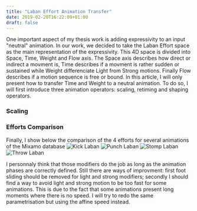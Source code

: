 ```yaml
---
title: "Laban Effort Animation Transfer"
date: 2019-02-20T16:22:09+01:00
draft: false
---
```


One important aspect of my thesis work is adding expressivity to an input "neutral" animation. In our work, we decided to take the Laban Effort space as the main representation of the expressivity.
This 4D space is divided into Space, Time, Weight and Flow axis. The Space axis describes how direct or indirect a movment is, Time describes if a movment is rather sudden or sustained while Weight differenciate Light from Strong motions. Finally Flow describes if a motion sequence is free or bound. In this article, I will only present how to transfer Time and Weight to a neutral animation.
To do so, I will first introduce three animation operators: scaling, retiming and shaping operators. 
### Scaling ###

### Efforts Comparison  ###
Finally, I show below the comparison of the 4 efforts for several animations of the Mixamo database
![Kick Laban](/Images/Laban_Transfer/kick_laban.gif)
![Punch Laban](/Images/Laban_Transfer/punch_laban.gif)
![Stomp Laban](/Images/Laban_Transfer/stomp_laban.gif)
![Throw Laban](/Images/Laban_Transfer/throw_laban.gif)

I personnaly think that those modifiers do the job as long as the animation phases are correctly defined. Still there are ways of improvment: first foot sliding should be removed for light and strong modifiers; secondly I should find a way to avoid light and strong motion to be too fast for some animations. This is due to the fact that some animations present long moments where there is no speed. 
I will try to redo the same parametrisation but using the affine speed instead.
